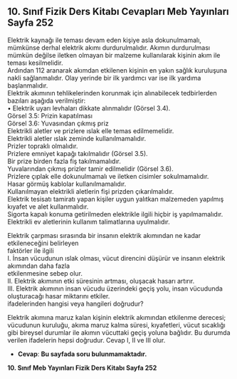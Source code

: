 ## 10. Sınıf Fizik Ders Kitabı Cevapları Meb Yayınları Sayfa 252

Elektrik kaynağı ile teması devam eden kişiye asla dokunulmamalı, mümkünse derhal elektrik akımı durdurulmalıdır. Akımın durdurulması mümkün değilse iletken olmayan bir malzeme kullanılarak kişinin akım ile teması kesilmelidir.  
 Ardından 112 aranarak akımdan etkilenen kişinin en yakın sağlık kuruluşuna nakli sağlanmalıdır. Olay yerinde bir ilk yardımcı var ise ilk yardıma başlanmalıdır.  
 Elektrik akımının tehlikelerinden korunmak için alınabilecek tedbirlerden bazıları aşağıda verilmiştir:  
 • Elektrik uyarı levhaları dikkate alınmalıdır (Görsel 3.4).  
 Görsel 3.5: Prizin kapatılması  
 Görsel 3.6: Yuvasından çıkmış priz  
 Elektrikli aletler ve prizlere ıslak elle temas edilmemelidir.  
 Elektrikli aletler ıslak zeminde kullanılmamalıdır.  
 Prizler topraklı olmalıdır.  
 Prizlere emniyet kapağı takılmalıdır (Görsel 3.5).  
 Bir prize birden fazla fiş takılmamalıdır.  
 Yuvalarından çıkmış prizler tamir edilmelidir (Görsel 3.6).  
 Prizlere çıplak elle dokunulmamalı ve iletken cisimler sokulmamalıdır.  
 Hasar görmüş kablolar kullanılmamalıdır.  
 Kullanılmayan elektrikli aletlerin fişi prizden çıkarılmalıdır.  
 Elektrik tesisatı tamiratı yapan kişiler uygun yalıtkan malzemeden yapılmış kıyafet ve alet kullanmalıdır.  
 Sigorta kapalı konuma getirilmeden elektrikle ilgili hiçbir iş yapılmamalıdır.  
 Elektrikli ev aletlerinin kullanım talimatlarına uyulmalıdır.

Elektrik çarpması sırasında bir insanın elektrik akımından ne kadar etkileneceğini belirleyen  
 faktörler ile ilgili  
 I. İnsan vücudunun ıslak olması, vücut direncini düşürür ve insanın elektrik akımından daha fazla  
 etkilenmesine sebep olur.  
 II. Elektrik akımının etki süresinin artması, oluşacak hasarı artırır.  
 III. Elektrik akımının insan vücudu üzerindeki geçiş yolu, insan vücudunda oluşturacağı hasar miktarını etkiler.  
 ifadelerinden hangisi veya hangileri doğrudur?

Elektrik akımına maruz kalan kişinin elektrik akımından etkilenme derecesi; vücudunun kuruluğu, akıma maruz kalma süresi, kıyafetleri, vücut sıcaklığı gibi bireysel durumlar ile akımın vücuttaki geçiş yoluna bağlıdır. Bu durumda verilen ifadelerin hepsi doğrudur. Cevap I, II ve III olur.

* **Cevap**: **Bu sayfada soru bulunmamaktadır.**

**10. Sınıf Meb Yayınları Fizik Ders Kitabı Sayfa 252**
